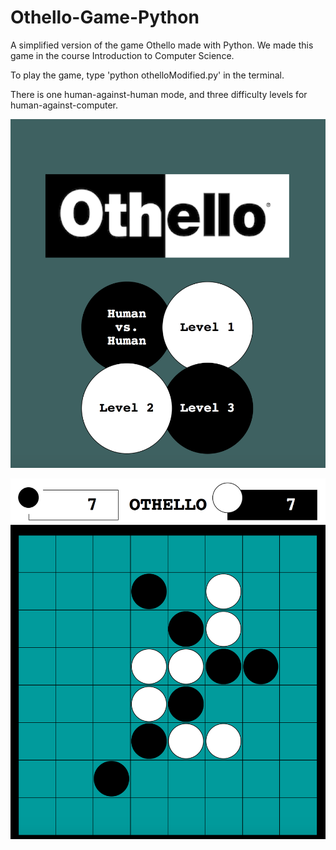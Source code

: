 # Othello-Game-Python
A simplified version of the game Othello made with Python. We made this game in the course Introduction to Computer Science. 


To play the game, type 'python othelloModified.py' in the terminal.

There is one human-against-human mode, and three difficulty levels for human-against-computer.


![Alt text](OthelloImages/img1.png?raw=true "Title")



![Alt text](OthelloImages/img2.png?raw=true "Title")
